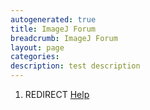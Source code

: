 ```yaml
---
autogenerated: true
title: ImageJ Forum
breadcrumb: ImageJ Forum
layout: page
categories: 
description: test description
---
```


1.  REDIRECT [Help](Help )
